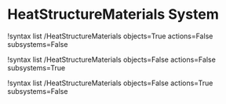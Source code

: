 <!-- MOOSE Documentation Stub: Remove this when content is added. -->


# HeatStructureMaterials System

!syntax list /HeatStructureMaterials objects=True actions=False subsystems=False

!syntax list /HeatStructureMaterials objects=False actions=False subsystems=True

!syntax list /HeatStructureMaterials objects=False actions=True subsystems=False

